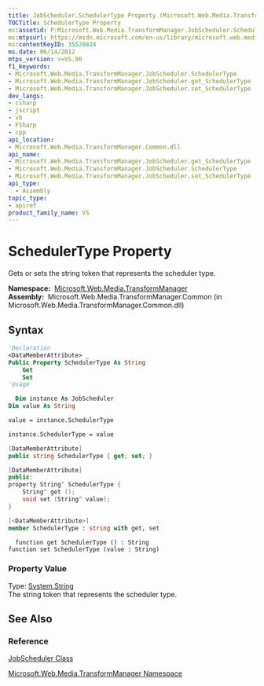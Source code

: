 ```yaml
---
title: JobScheduler.SchedulerType Property (Microsoft.Web.Media.TransformManager)
TOCTitle: SchedulerType Property
ms:assetid: P:Microsoft.Web.Media.TransformManager.JobScheduler.SchedulerType
ms:mtpsurl: https://msdn.microsoft.com/en-us/library/microsoft.web.media.transformmanager.jobscheduler.schedulertype(v=VS.90)
ms:contentKeyID: 35520824
ms.date: 06/14/2012
mtps_version: v=VS.90
f1_keywords:
- Microsoft.Web.Media.TransformManager.JobScheduler.SchedulerType
- Microsoft.Web.Media.TransformManager.JobScheduler.get_SchedulerType
- Microsoft.Web.Media.TransformManager.JobScheduler.set_SchedulerType
dev_langs:
- csharp
- jscript
- vb
- FSharp
- cpp
api_location:
- Microsoft.Web.Media.TransformManager.Common.dll
api_name:
- Microsoft.Web.Media.TransformManager.JobScheduler.get_SchedulerType
- Microsoft.Web.Media.TransformManager.JobScheduler.SchedulerType
- Microsoft.Web.Media.TransformManager.JobScheduler.set_SchedulerType
api_type:
  - Assembly
topic_type:
- apiref
product_family_name: VS
---
```


# SchedulerType Property

Gets or sets the string token that represents the scheduler type.

**Namespace:**  [Microsoft.Web.Media.TransformManager](microsoft-web-media-transformmanager-namespace.md)  
**Assembly:**  Microsoft.Web.Media.TransformManager.Common (in Microsoft.Web.Media.TransformManager.Common.dll)

## Syntax

```vb
'Declaration
<DataMemberAttribute> _
Public Property SchedulerType As String
    Get
    Set
'Usage

  Dim instance As JobScheduler
Dim value As String

value = instance.SchedulerType

instance.SchedulerType = value
```

```csharp
[DataMemberAttribute]
public string SchedulerType { get; set; }
```

```cpp
[DataMemberAttribute]
public:
property String^ SchedulerType {
    String^ get ();
    void set (String^ value);
}
```

``` fsharp
[<DataMemberAttribute>]
member SchedulerType : string with get, set
```

```jscript
  function get SchedulerType () : String
function set SchedulerType (value : String)
```

### Property Value

Type: [System.String](https://msdn.microsoft.com/library/s1wwdcbf)  
The string token that represents the scheduler type.  

## See Also

### Reference

[JobScheduler Class](jobscheduler-class-microsoft-web-media-transformmanager.md)

[Microsoft.Web.Media.TransformManager Namespace](microsoft-web-media-transformmanager-namespace.md)

